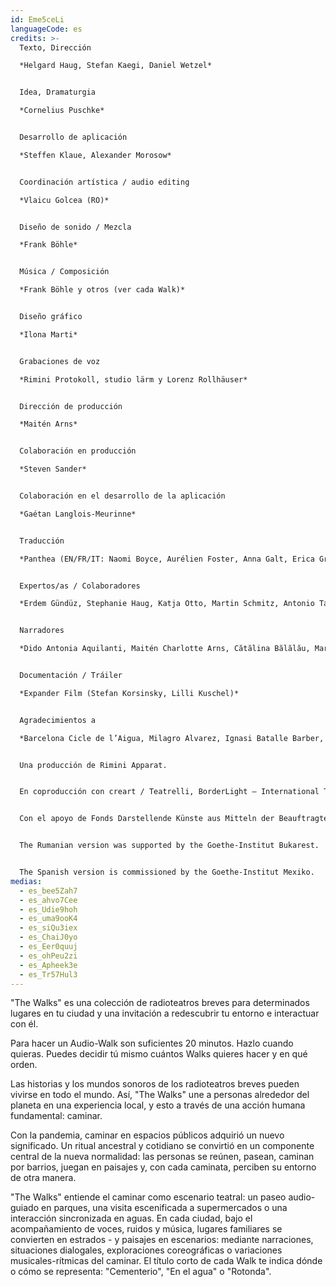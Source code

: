 ```yaml
---
id: Eme5ceLi
languageCode: es
credits: >-
  Texto, Dirección

  *Helgard Haug, Stefan Kaegi, Daniel Wetzel*


  Idea, Dramaturgia

  *Cornelius Puschke*


  Desarrollo de aplicación

  *Steffen Klaue, Alexander Morosow*


  Coordinación artística / audio editing

  *Vlaicu Golcea (RO)*


  Diseño de sonido / Mezcla

  *Frank Böhle* 


  Música / Composición

  *Frank Böhle y otros (ver cada Walk)* 


  Diseño gráfico

  *Ilona Marti*


  Grabaciones de voz

  *Rimini Protokoll, studio lärm y Lorenz Rollhäuser*


  Dirección de producción

  *Maitén Arns* 


  Colaboración en producción

  *Steven Sander*


  Colaboración en el desarrollo de la aplicación

  *Gaétan Langlois-Meurinne*


  Traducción

  *Panthea (EN/FR/IT: Naomi Boyce, Aurélien Foster, Anna Galt, Erica Grossi, Vivian Ia, Adrien Leroux, Lianna Mark, Samuel Petit, Yanik Riedo, Lorenzo de Sabbata), Ondine Cristina Dascălița & Adina Olaru (RO), Alexander Schmiedel (ES)*


  Expertos/as / Colaboradores

  *Erdem Gündüz, Stephanie Haug, Katja Otto, Martin Schmitz, Antonio Tagliarini*


  Narradores

  *Dido Antonia Aquilanti, Maitén Charlotte Arns, Cătălina Bălălău, Maria Bărbulescu, Bente Bausum, Melanie Baxter-Jones, Vlad Bîrzanu, Coca Bloos, Rosario Bona, Liliana Bong-Schmidt, Lena Bruun Bondeson, Lène Calvez, Nicholas Cațianis, Maïmouna Coulibaly, Luisa Devins, Paul Dunca/Paula Dunker, Noa Eleodori, Paolo Eleodori, María García Beato, Carmen Ghiurco, Margot Gödrös, María Magdalena González Atao, Melissa Holroyd, Christiane Hommelsheim, Stéphane Hugel, Timur Isik, Mmakgosi Kgabi, Lara Körte, Koffi Kra, Eva-Maria Kurz, Alexandra Lauck, Max Lechat, Nicoleta Lefter, Joshua Lerner, Daniela Lucato, Georgia Măciuceanu, Steve Mekoudja, Conrad Mericoffer, Mela Mihai, Lara-Sophie Milagro, Gabriela Pîrlițeanu, Alina Rotaru, Juan Sáenz de Tejada Urruzola, Silvia Sassetti, Ausencio Serrano Garcia, Simonetta Solder, Kamran Sorusch, Antonio Tagliarini, Rosa Antonia Uribe de Hass, Lucie Zelger*


  Documentación / Tráiler

  *Expander Film (Stefan Korsinsky, Lilli Kuschel)*


  Agradecimientos a

  *Barcelona Cicle de l’Aigua, Milagro Alvarez, Ignasi Batalle Barber, Aljoscha Begrich, Andreas Fischbach, Jannis Grimm (Institut für Protest und Bewegungsforschung), Ant Hampton, Lilli Kuschel, Jan Meuel, Barbara Morgenstern, Ricardo Sarmiento, Hilla Steinert, Enric Tello, Valentin Wetzel, Gustavo Ramon Wilhelmi*


  Una producción de Rimini Apparat.


  En coproducción con creart / Teatrelli, BorderLight – International Theatre + Fringe Festival Cleveland, European Forum Alpbach, Fondazione Armonie d’Arte, HAU – Hebbel am Ufer, Hellerau – European Centre for the Arts, International Summer Festival Kampnagel, Zona K, Festival PERSPECTIVES.


  Con el apoyo de Fonds Darstellende Künste aus Mitteln der Beauftragten der Bundesregierung für Kultur und Medien und der Senatsverwaltung für Kultur und Europa.


  The Rumanian version was supported by the Goethe-Institut Bukarest.


  The Spanish version is commissioned by the Goethe-Institut Mexiko.
medias:
  - es_bee5Zah7
  - es_ahvo7Cee
  - es_Udie9hoh
  - es_uma9ooK4
  - es_siQu3iex
  - es_ChaiJ0yo
  - es_Eer0quuj
  - es_ohPeu2zi
  - es_Apheek3e
  - es_Tr57Hul3
---
```

"The Walks" es una colección de radioteatros breves para determinados lugares en tu ciudad y una invitación a redescubrir tu entorno e interactuar con él.

Para hacer un Audio-Walk son suficientes 20 minutos. Hazlo cuando quieras. Puedes decidir tú mismo cuántos Walks quieres hacer y en qué orden.

Las historias y los mundos sonoros de los radioteatros breves pueden vivirse en todo el mundo. Así, "The Walks" une a personas alrededor del planeta en una experiencia local, y esto a través de una acción humana fundamental: caminar.

Con la pandemia, caminar en espacios públicos adquirió un nuevo significado. Un ritual ancestral y cotidiano se convirtió en un componente central de la nueva normalidad: las personas se reúnen, pasean, caminan por barrios, juegan en paisajes y, con cada caminata, perciben su entorno de otra manera.

"The Walks" entiende el caminar como escenario teatral: un paseo audio-guiado en parques, una visita escenificada a supermercados o una interacción sincronizada en aguas. En cada ciudad, bajo el acompañamiento de voces, ruidos y música, lugares familiares se convierten en estrados - y paisajes en escenarios: mediante narraciones, situaciones dialogales, exploraciones coreográficas o variaciones musicales-rítmicas del caminar. El título corto de cada Walk te indica dónde o cómo se representa: "Cementerio", "En el agua" o "Rotonda".
